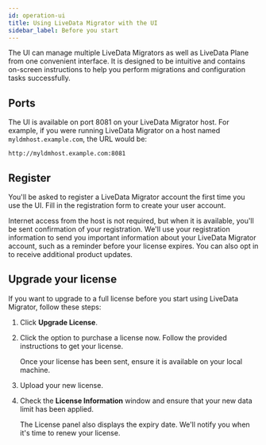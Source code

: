 ```yaml
---
id: operation-ui
title: Using LiveData Migrator with the UI
sidebar_label: Before you start
---
```


The UI can manage multiple LiveData Migrators as well as LiveData Plane from one convenient interface. It is designed to be intuitive and contains on-screen instructions to help you perform migrations and configuration tasks successfully.

## Ports

The UI is available on port 8081 on your LiveData Migrator host. For example, if you were running LiveData Migrator on a host named `myldmhost.example.com`, the URL would be:

```text
http://myldmhost.example.com:8081
```

## Register

You'll be asked to register a LiveData Migrator account the first time you use the UI. Fill in the registration form to create your user account.

Internet access from the host is not required, but when it is available, you'll be sent confirmation of your registration. We'll use your registration information to send you important information about your LiveData Migrator account, such as a reminder before your license expires. You can also opt in to receive additional product updates.

## Upgrade your license

If you want to upgrade to a full license before you start using LiveData Migrator, follow these steps:

1. Click **Upgrade License**.
1. Click the option to purchase a license now. Follow the provided instructions to get your license.

   Once your license has been sent, ensure it is available on your local machine.
1. Upload your new license.
1. Check the **License Information** window and ensure that your new data limit has been applied.

   The License panel also displays the expiry date. We'll notify you when it's time to renew your license.

